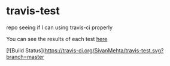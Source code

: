 # travis-test
repo seeing if I can using travis-ci properly

You can see the results of each test [here](https://travis-ci.org/SivanMehta/travis-test)

[![Build Status](https://travis-ci.org/SivanMehta/travis-test.svg?branch=master

